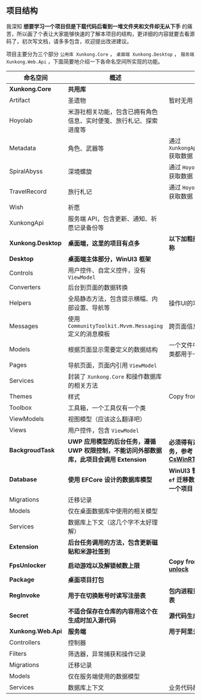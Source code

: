 ## 项目结构

我深知 **想要学习一个项目但是下载代码后看到一堆文件夹和文件却无从下手** 的痛苦，所以画了个表让大家能够快速的了解本项目的结构，更详细的内容就要去看源码了，初次写文档，请多多包含，欢迎提出改进建议。

项目主要分为三个部分 `公用库 Xunkong.Core` ， `桌面端 Xunkong.Desktop` ， `服务端 Xunkong.Web.Api` ，下面简要地介绍一下各命名空间所实现的功能。

| 命名空间 | 概述 | 备注 |
| ------- | ---- | --- |
| **Xunkong.Core** | **共用库** |  |
| Artifact | 圣遗物 | 暂时无用 |
| Hoyolab | 米游社相关功能，包含已拥有角色信息、实时便笺、旅行札记、探索进度等 |  |
| Metadata | 角色、武器等 | 通过 `XunkongApi.XunkongApiClient` 获取数据 |
| SpiralAbyss | 深境螺旋 | 通过 `Hoyolab.HoyolabClient` 获取数据 |
| TravelRecord | 旅行札记 | 通过 `Hoyolab.HoyolabClient` 获取数据 |
| Wish | 祈愿 |      |
| XunkongApi | 服务端 API，包含更新、通知、祈愿记录备份等 |  |
| **Xunkong.Desktop** | **桌面端，这里的项目有点多** | **以下加粗部分为项目(文件夹)名称** |
| **Desktop** | **桌面端主体部分，WinUI3 框架** |  |
| Controls | 用户控件、自定义控件，没有 `ViewModel` | |
| Converters | 后台到页面的数据转换 | |
| Helpers | 全局静态方法，包含提示横幅、内部设置、导航等 | 操作UI的功能必须从主线程调用 |
| Messages | 使用 `CommunityToolkit.Mvvm.Messaging` 定义的消息模板 | 跨页面信息传递 |
| Models | 根据页面显示需要定义的数据结构 | 一个文件中可能有很多类，这些类都用于一个界面 |
| Pages | 导航页面，页面内引用 `ViewModel` |  |
| Services | 封装了 `Xunkong.Core` 和操作数据库的相关方法 |  |
| Themes | 样式 | Copy from [microsoft-ui-xaml](https://github.com/microsoft/microsoft-ui-xaml) |
| Toolbox | 工具箱，一个工具仅有一个类 |  |
| ViewModels | 视图模型（应该这么翻译吧） |  |
| Views | 用户控件，包含 `ViewModel` |  |
| **BackgroudTask** | **UWP 应用模型的后台任务，遵循 UWP 权限控制，不能访问外部数据库，此项目会调用 Extension** | **必须得有这个才能使用后台任务，参考 [CsWinRT/BgTaskComponent](https://github.com/microsoft/CsWinRT/tree/master/src/Samples/BgTaskComponent)** |
| **Database** | **使用 EFCore 设计的数据库模型** | **WinUI3 暂时不能使用 `dotnet ef` 迁移数据库，只能单独作为一个项目** |
| Migrations | 迁移记录 |  |
| Models | 仅在桌面数据库中使用的相关模型 |  |
| Services | 数据库上下文（这几个字不太好理解） |  |
| **Extension** | **后台任务调用的方法，包含更新磁贴和米游社签到** |  |
| **FpsUnlocker** | **启动游戏以及解锁帧数上限** | **Copy from [genshin-fps-unlock](https://gitee.com/Euphony_Facetious/genshin-fps-unlock)** |
| **Package** | **桌面项目打包** |  |
| **RegInvoke** | **用于在切换账号时读写注册表** | **包内进程只能读写虚拟化的注册表** |
| **Secret** | **不适合保存在仓库的内容用这个在生成时加入源代码** | **源代码生成器真好用** |
| **Xunkong.Web.Api** | **服务端** | **用于阿里云函数计算** |
| Controllers | 控制器 |  |
| Filters | 筛选器，异常捕获和操作记录 |  |
| Migrations | 迁移记录 |  |
| Models | 仅在服务端使用的数据模型 |  |
| Services | 数据库上下文 | 业务代码都在控制器里了 |
